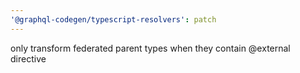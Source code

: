 ```yaml
---
'@graphql-codegen/typescript-resolvers': patch
---
```


only transform federated parent types when they contain @external directive
